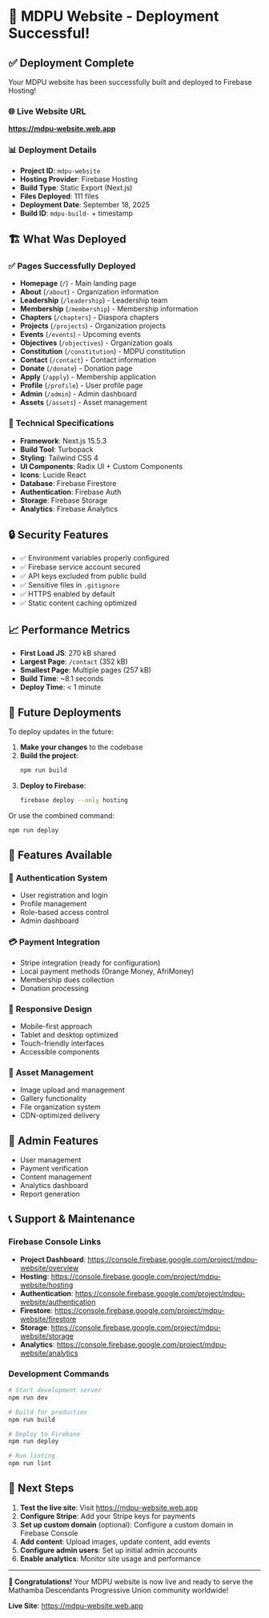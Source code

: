 # 🚀 MDPU Website - Deployment Successful!

## ✅ Deployment Complete

Your MDPU website has been successfully built and deployed to Firebase Hosting!

### 🌐 **Live Website URL**
**https://mdpu-website.web.app**

### 📊 **Deployment Details**
- **Project ID**: `mdpu-website`
- **Hosting Provider**: Firebase Hosting
- **Build Type**: Static Export (Next.js)
- **Files Deployed**: 111 files
- **Deployment Date**: September 18, 2025
- **Build ID**: `mdpu-build-` + timestamp

## 🏗️ **What Was Deployed**

### ✅ **Pages Successfully Deployed**
- **Homepage** (`/`) - Main landing page
- **About** (`/about`) - Organization information
- **Leadership** (`/leadership`) - Leadership team
- **Membership** (`/membership`) - Membership information
- **Chapters** (`/chapters`) - Diaspora chapters
- **Projects** (`/projects`) - Organization projects
- **Events** (`/events`) - Upcoming events
- **Objectives** (`/objectives`) - Organization goals
- **Constitution** (`/constitution`) - MDPU constitution
- **Contact** (`/contact`) - Contact information
- **Donate** (`/donate`) - Donation page
- **Apply** (`/apply`) - Membership application
- **Profile** (`/profile`) - User profile page
- **Admin** (`/admin`) - Admin dashboard
- **Assets** (`/assets`) - Asset management

### 🔧 **Technical Specifications**
- **Framework**: Next.js 15.5.3
- **Build Tool**: Turbopack
- **Styling**: Tailwind CSS 4
- **UI Components**: Radix UI + Custom Components
- **Icons**: Lucide React
- **Database**: Firebase Firestore
- **Authentication**: Firebase Auth
- **Storage**: Firebase Storage
- **Analytics**: Firebase Analytics

## 🔒 **Security Features**
- ✅ Environment variables properly configured
- ✅ Firebase service account secured
- ✅ API keys excluded from public build
- ✅ Sensitive files in `.gitignore`
- ✅ HTTPS enabled by default
- ✅ Static content caching optimized

## 📈 **Performance Metrics**
- **First Load JS**: 270 kB shared
- **Largest Page**: `/contact` (352 kB)
- **Smallest Page**: Multiple pages (257 kB)
- **Build Time**: ~8.1 seconds
- **Deploy Time**: < 1 minute

## 🔄 **Future Deployments**

To deploy updates in the future:

1. **Make your changes** to the codebase
2. **Build the project**:
   ```bash
   npm run build
   ```
3. **Deploy to Firebase**:
   ```bash
   firebase deploy --only hosting
   ```

Or use the combined command:
```bash
npm run deploy
```

## 🌟 **Features Available**

### 🔐 **Authentication System**
- User registration and login
- Profile management
- Role-based access control
- Admin dashboard

### 💳 **Payment Integration**
- Stripe integration (ready for configuration)
- Local payment methods (Orange Money, AfriMoney)
- Membership dues collection
- Donation processing

### 📱 **Responsive Design**
- Mobile-first approach
- Tablet and desktop optimized
- Touch-friendly interfaces
- Accessible components

### 🎨 **Asset Management**
- Image upload and management
- Gallery functionality
- File organization system
- CDN-optimized delivery

## 🔧 **Admin Features**
- User management
- Payment verification
- Content management
- Analytics dashboard
- Report generation

## 📞 **Support & Maintenance**

### **Firebase Console Links**
- **Project Dashboard**: https://console.firebase.google.com/project/mdpu-website/overview
- **Hosting**: https://console.firebase.google.com/project/mdpu-website/hosting
- **Authentication**: https://console.firebase.google.com/project/mdpu-website/authentication
- **Firestore**: https://console.firebase.google.com/project/mdpu-website/firestore
- **Storage**: https://console.firebase.google.com/project/mdpu-website/storage
- **Analytics**: https://console.firebase.google.com/project/mdpu-website/analytics

### **Development Commands**
```bash
# Start development server
npm run dev

# Build for production
npm run build

# Deploy to Firebase
npm run deploy

# Run linting
npm run lint
```

## 🎉 **Next Steps**

1. **Test the live site**: Visit https://mdpu-website.web.app
2. **Configure Stripe**: Add your Stripe keys for payments
3. **Set up custom domain** (optional): Configure a custom domain in Firebase Console
4. **Add content**: Upload images, update content, add events
5. **Configure admin users**: Set up initial admin accounts
6. **Enable analytics**: Monitor site usage and performance

---

**🎊 Congratulations!** Your MDPU website is now live and ready to serve the Mathamba Descendants Progressive Union community worldwide!

**Live Site**: https://mdpu-website.web.app


